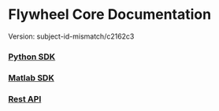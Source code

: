 # Flywheel Core Documentation
Version: subject-id-mismatch/c2162c3

### [Python SDK](python/)

### [Matlab SDK](matlab/)

### [Rest API](swagger/index.html)

